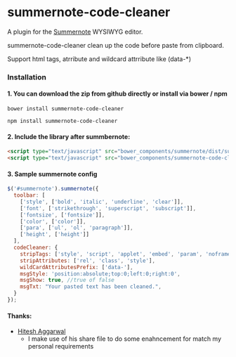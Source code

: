 # summernote-code-cleaner
A plugin for the [Summernote](https://github.com/summernote/summernote/) WYSIWYG editor.

summernote-code-cleaner clean up the code before paste from clipboard.

Support html tags, atrribute and wildcard attrribute like (data-*)

### Installation

#### 1. You can download the zip from github directly or install via bower / npm

```
bower install summernote-code-cleaner
```

```
npm install summernote-code-cleaner
```

#### 2. Include the library after summbernote:

```html
<script type="text/javascript" src="bower_components/summernote/dist/summernote.min.js" />
<script type="text/javascript" src="bower_components/summernote-code-cleaner/summernote-code-cleaner.min.js" />
```

#### 3. Sample summernote config

```javascript
$('#summernote').summernote({
  toolbar: [
    ['style', ['bold', 'italic', 'underline', 'clear']],
    ['font', ['strikethrough', 'superscript', 'subscript']],
    ['fontsize', ['fontsize']],
    ['color', ['color']],
    ['para', ['ul', 'ol', 'paragraph']],
    ['height', ['height']]
  ],
  codeCleaner: {
    stripTags: ['style', 'script', 'applet', 'embed', 'param', 'noframes', 'noscript', 'font', 'span', 'iframe', 'form', 'input', 'button', 'select', 'option', 'colgroup', 'col', 'std'],
    stripAttributes: ['rel', 'class', 'style'],
    wildCardAttributesPrefix: ['data-'],
    msgStyle: 'position:absolute;top:0;left:0;right:0',
    msgShow: true, //true of false
    msgTxt: "Your pasted text has been cleaned.",
  }
});
```

#### Thanks:
- [Hitesh Aggarwal](https://github.com/hiteshaggarwa)
  - I make use of his share file to do some enahncement for match my personal requirements
